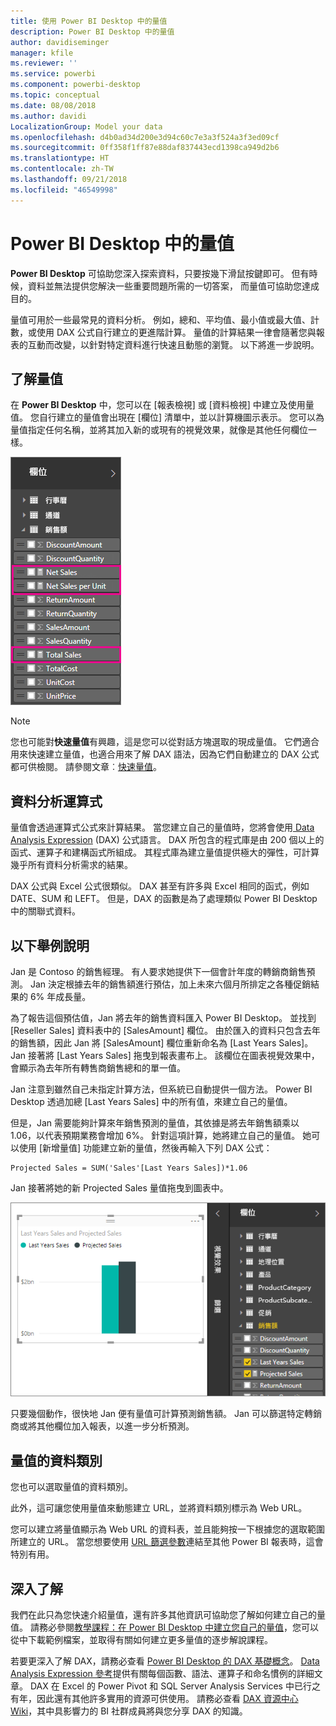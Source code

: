 ```yaml
---
title: 使用 Power BI Desktop 中的量值
description: Power BI Desktop 中的量值
author: davidiseminger
manager: kfile
ms.reviewer: ''
ms.service: powerbi
ms.component: powerbi-desktop
ms.topic: conceptual
ms.date: 08/08/2018
ms.author: davidi
LocalizationGroup: Model your data
ms.openlocfilehash: d4b0ad34d200e3d94c60c7e3a3f524a3f3ed09cf
ms.sourcegitcommit: 0ff358f1ff87e88daf837443ecd1398ca949d2b6
ms.translationtype: HT
ms.contentlocale: zh-TW
ms.lasthandoff: 09/21/2018
ms.locfileid: "46549998"
---
```

# <a name="measures-in-power-bi-desktop"></a>Power BI Desktop 中的量值

**Power BI Desktop** 可協助您深入探索資料，只要按幾下滑鼠按鍵即可。 但有時候，資料並無法提供您解決一些重要問題所需的一切答案， 而量值可協助您達成目的。

量值可用於一些最常見的資料分析。 例如，總和、平均值、最小值或最大值、計數，或使用 DAX 公式自行建立的更進階計算。 量值的計算結果一律會隨著您與報表的互動而改變，以針對特定資料進行快速且動態的瀏覽。 以下將進一步說明。

## <a name="understanding-measures"></a>了解量值

在 **Power BI Desktop** 中，您可以在 [報表檢視] 或 [資料檢視] 中建立及使用量值。 您自行建立的量值會出現在 [欄位] 清單中，並以計算機圖示表示。 您可以為量值指定任何名稱，並將其加入新的或現有的視覺效果，就像是其他任何欄位一樣。

![](media/desktop-measures/measuresinpbid_measinfieldlist.png)

> [!NOTE]
> 您也可能對**快速量值**有興趣，這是您可以從對話方塊選取的現成量值。 它們適合用來快速建立量值，也適合用來了解 DAX 語法，因為它們自動建立的 DAX 公式都可供檢閱。 請參閱文章︰[快速量值](desktop-quick-measures.md)。
> 
> 

## <a name="data-analysis-expressions"></a>資料分析運算式

量值會透過運算式公式來計算結果。 當您建立自己的量值時，您將會使用[ Data Analysis Expression](https://msdn.microsoft.com/library/gg413422.aspx) (DAX) 公式語言。 DAX 所包含的程式庫是由 200 個以上的函式、運算子和建構函式所組成。 其程式庫為建立量值提供極大的彈性，可計算幾乎所有資料分析需求的結果。

DAX 公式與 Excel 公式很類似。 DAX 甚至有許多與 Excel 相同的函式，例如 DATE、SUM 和 LEFT。 但是，DAX 的函數是為了處理類似 Power BI Desktop 中的關聯式資料。

## <a name="lets-look-at-an-example"></a>以下舉例說明
Jan 是 Contoso 的銷售經理。 有人要求她提供下一個會計年度的轉銷商銷售預測。 Jan 決定根據去年的銷售額進行預估，加上未來六個月所排定之各種促銷結果的 6% 年成長量。

為了報告這個預估值，Jan 將去年的銷售資料匯入 Power BI Desktop。 並找到 [Reseller Sales] 資料表中的 [SalesAmount] 欄位。 由於匯入的資料只包含去年的銷售額，因此 Jan 將 [SalesAmount] 欄位重新命名為 [Last Years Sales]。 Jan 接著將 [Last Years Sales] 拖曳到報表畫布上。 該欄位在圖表視覺效果中，會顯示為去年所有轉售商銷售總和的單一值。

Jan 注意到雖然自己未指定計算方法，但系統已自動提供一個方法。 Power BI Desktop 透過加總 [Last Years Sales] 中的所有值，來建立自己的量值。

但是，Jan 需要能夠計算來年銷售預測的量值，其依據是將去年銷售額乘以 1.06，以代表預期業務會增加 6%。 針對這項計算，她將建立自己的量值。 她可以使用 [新增量值] 功能建立新的量值，然後再輸入下列 DAX 公式：

    Projected Sales = SUM('Sales'[Last Years Sales])*1.06

Jan 接著將她的新 Projected Sales 量值拖曳到圖表中。

![](media/desktop-measures/measuresinpbid_lastyearsales.png)

只要幾個動作，很快地 Jan 便有量值可計算預測銷售額。 Jan 可以篩選特定轉銷商或將其他欄位加入報表，以進一步分析預測。

## <a name="data-categories-for-measures"></a>量值的資料類別

您也可以選取量值的資料類別。 

此外，這可讓您使用量值來動態建立 URL，並將資料類別標示為 Web URL。 

您可以建立將量值顯示為 Web URL 的資料表，並且能夠按一下根據您的選取範圍所建立的 URL。 當您想要使用 [URL 篩選參數](service-url-filters.md)連結至其他 Power BI 報表時，這會特別有用。

## <a name="learn-more"></a>深入了解
我們在此只為您快速介紹量值，還有許多其他資訊可協助您了解如何建立自己的量值。 請務必參閱[教學課程：在 Power BI Desktop 中建立您自己的量值](desktop-tutorial-create-measures.md)，您可以從中下載範例檔案，並取得有關如何建立更多量值的逐步解說課程。  

若要更深入了解 DAX，請務必查看 [Power BI Desktop 的 DAX 基礎概念](desktop-quickstart-learn-dax-basics.md)。 [Data Analysis Expression 參考](https://msdn.microsoft.com/library/gg413422.aspx)提供有關每個函數、語法、運算子和命名慣例的詳細文章。 DAX 在 Excel 的 Power Pivot 和 SQL Server Analysis Services 中已行之有年，因此還有其他許多實用的資源可供使用。 請務必查看 [DAX 資源中心 Wiki](http://social.technet.microsoft.com/wiki/contents/articles/1088.dax-resource-center.aspx)，其中具影響力的 BI 社群成員將與您分享 DAX 的知識。



